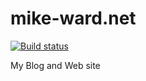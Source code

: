 mike-ward.net
=============

[![Build status](https://ci.appveyor.com/api/projects/status/qwl4jct7rwhnf9gh)](https://ci.appveyor.com/project/mike-ward/mike-ward-net)

My Blog and Web site
